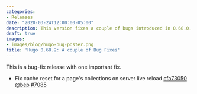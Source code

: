 ```yaml
---
categories:
- Releases
date: "2020-03-24T12:00:00-05:00"
description: This version fixes a couple of bugs introduced in 0.68.0.
draft: true
images:
- images/blog/hugo-bug-poster.png
title: 'Hugo 0.68.2: A couple of Bug Fixes'
---
```


	

This is a bug-fix release with one important fix.

* Fix cache reset for a page's collections on server live reload [cfa73050](https://github.com/gohugoio/hugo/commit/cfa73050a49b2646fe3557cefa0ed31989b0eeeb) [@bep](https://github.com/bep) [#7085](https://github.com/gohugoio/hugo/issues/7085)



